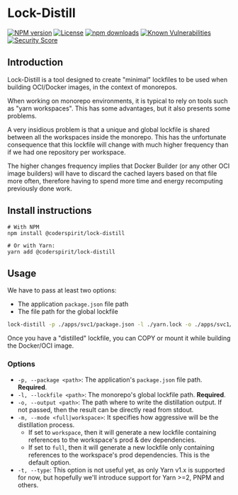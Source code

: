 # Lock-Distill

[![NPM version](https://img.shields.io/npm/v/@coderspirit/lock-distill.svg?style=flat)](https://www.npmjs.com/package/@coderspirit/lock-distill)
[![License](https://badgen.net/npm/license/@coderspirit/lock-distill)](https://opensource.org/licenses/MIT)
[![npm downloads](https://img.shields.io/npm/dm/@coderspirit/lock-distill.svg?style=flat)](https://www.npmjs.com/package/@coderspirit/lock-distill)
[![Known Vulnerabilities](https://snyk.io//test/github/Coder-Spirit/lock-distill/badge.svg?targetFile=package.json)](https://snyk.io//test/github/Coder-Spirit/lock-distill?targetFile=package.json)
[![Security Score](https://snyk-widget.herokuapp.com/badge/npm/@coderspirit%2Flock-distill/badge.svg)](https://snyk.io/advisor/npm-package/@coderspirit/lock-distill)

## Introduction

Lock-Distill is a tool designed to create "minimal" lockfiles to be used when
building OCI/Docker images, in the context of monorepos.

When working on monorepo environments, it is typical to rely on tools such as
"yarn workspaces". This has some advantages, but it also presents some problems.

A very insidious problem is that a unique and global lockfile is shared between
all the workspaces inside the monorepo. This has the unfortunate consequence
that this lockfile will change with much higher frequency than if we had one
repository per workspace.

The higher changes frequency implies that Docker Builder (or any other OCI image
builders) will have to discard the cached layers based on that file more often,
therefore having to spend more time and energy recomputing previously done work.

## Install instructions

```
# With NPM
npm install @coderspirit/lock-distill

# Or with Yarn:
yarn add @coderspirit/lock-distill
```

## Usage

We have to pass at least two options:
- The application `package.json` file path
- The file path for the global lockfile

```bash
lock-distill -p ./apps/svc1/package.json -l ./yarn.lock -o ./apps/svc1/distilled.yarn.lock
```

Once you have a "distilled" lockfile, you can COPY or mount it while building
the Docker/OCI image.

### Options

- `-p, --package <path>`: The application's `package.json` file path.
  **Required**.
- `-l, --lockfile <path>`: The monorepo's global lockfile path. **Required**.
- `-o, --output <path>`: The path where to write the distillation output. If not
  passed, then the result can be directly read from stdout.
- `-m, --mode <full|workspace>`: It specifies how aggressive will be the
  distillation process.
  - If set to `workspace`, then it will generate a new lockfile containing
    references to the workspace's prod & dev dependencies.
  - If set to `full`, then it will generate a new lockfile only containing
    references to the workspace's prod dependencies. This is the default option.
- `-t, --type`: This option is not useful yet, as only Yarn v1.x is supported
  for now, but hopefully we'll introduce support for Yarn >=2, PNPM and others.
